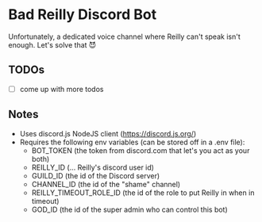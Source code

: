 # Bad Reilly Discord Bot

Unfortunately, a dedicated voice channel where Reilly can't speak isn't enough. Let's solve that 😈

## TODOs
- [ ] come up with more todos

## Notes

- Uses discord.js NodeJS client (https://discord.js.org/)
- Requires the following env variables (can be stored off in a .env file):
  - BOT_TOKEN (the token from discord.com that let's you act as your both)
  - REILLY_ID (... Reilly's discord user id)
  - GUILD_ID (the id of the Discord server)
  - CHANNEL_ID (the id of the "shame" channel)
  - REILLY_TIMEOUT_ROLE_ID (the id of the role to put Reilly in when in timeout)
  - GOD_ID (the id of the super admin who can control this bot)
